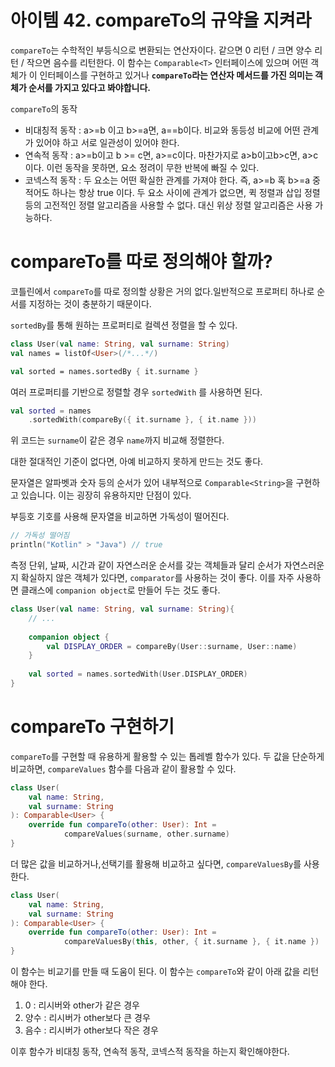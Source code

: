 # 아이템 42. compareTo의 규약을 지켜라

`compareTo`는 수학적인 부등식으로 변환되는 연산자이다. 같으면 0 리턴 / 크면 양수 리턴 / 작으면 음수를 리턴한다.
이 함수는 `Comparable<T>` 인터페이스에 있으며 어떤 객체가 이 인터페이스를 구현하고 있거나 **`compareTo`라는 연산자 메서드를 가진 의미는 객체가 순서를 가지고 있다고 봐야합니다.**

`compareTo`의 동작
- 비대칭적 동작 : a>=b 이고 b>=a면, a==b이다. 비교와 동등성 비교에 어떤 관계가 있어야 하고 서로 일관성이 있어야 한다.
- 연속적 동작 : a>=b이고 b >= c면, a>=c이다. 마찬가지로 a>b이고b>c면, a>c이다. 이런 동작을 못하면, 요소 정려이 무한 반복에 빠질 수 있다.
- 코넥스적 동작 : 두 요소는 어떤 확실한 관계를 가져야 한다. 즉, a>=b 혹 b>=a 중 적어도 하나는 항상 true 이다.
두 요소 사이에 관계가 없으면, 퀵 정렬과 삽입 정렬 등의 고전적인 정렬 알고리즘을 사용할 수 없다. 대신 위상 정렬 알고리즘은 사용 가능하다.

# compareTo를 따로 정의해야 할까?
코틀린에서 `compareTo`를 따로 정의할 상황은 거의 없다.일반적으로 프로퍼티 하나로 순서를 지정하는 것이 충분하기 때문이다.

`sortedBy`를 통해 원하는 프로퍼티로 컬렉션 정렬을 할 수 있다.
```kt
class User(val name: String, val surname: String)
val names = listOf<User>(/*...*/)

val sorted = names.sortedBy { it.surname }
```

여러 프로퍼티를 기반으로 정렬할 경우 `sortedWith` 를 사용하면 된다.
```kt
val sorted = names
    .sortedWith(compareBy({ it.surname }, { it.name }))
```
위 코드는 `surname`이 같은 경우 `name`까지 비교해 정렬한다.

대한 절대적인 기준이 없다면, 아예 비교하지 못하게 만드는 것도 좋다.

문자열은 알파벳과 숫자 등의 순서가 있어 내부적으로 `Comparable<String>`을 구현하고 있습니다. 이는 굉장히 유용하지만 단점이 있다.

부등호 기호를 사용해 문자열을 비교하면 가독성이 떨어진다.
```kt
// 가독성 떨어짐
println("Kotlin" > "Java") // true
```
측정 단위, 날짜, 시간과 같이 자연스러운 순서를 갖는 객체들과 달리 순서가 자연스러운지 확실하지 않은 객체가 있다면, `comparator`를 사용하는 것이 좋다.
이를 자주 사용하면 클래스에 `companion object`로 만들어 두는 것도 좋다.
```kt
class User(val name: String, val surname: String){
    // ...
    
    companion object {
        val DISPLAY_ORDER = compareBy(User::surname, User::name)
    }
    
    val sorted = names.sortedWith(User.DISPLAY_ORDER)
}
```

# compareTo 구현하기
`compareTo`를 구현할 때 유용하게 활용할 수 있는 톱레벨 함수가 있다.
두 값을 단순하게 비교하면, `compareValues` 함수를 다음과 같이 활용할 수 있다.
```kt
class User(
    val name: String,
    val surname: String
): Comparable<User> {
    override fun compareTo(other: User): Int =
            compareValues(surname, other.surname)
}
```

더 많은 값을 비교하거나,선택기를 활용해 비교하고 싶다면, `compareValuesBy`를 사용한다.
```kt
class User(
    val name: String,
    val surname: String
): Comparable<User> {
    override fun compareTo(other: User): Int =
            compareValuesBy(this, other, { it.surname }, { it.name })
}
```
이 함수는 비교기를 만들 때 도움이 된다. 이 함수는 `compareTo`와 같이 아래 값을 리턴해야 한다.
1. 0 : 리시버와 other가 같은 경우
2. 양수 : 리시버가 other보다 큰 경우
3. 음수 : 리시버가 other보다 작은 경우

이후 함수가 비대칭 동작, 연속적 동작, 코넥스적 동작을 하는지 확인해야한다.
